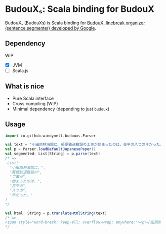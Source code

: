 # BudouXₛ: Scala binding for BudouX

BudouXₛ (BudouXs) is Scala binding for [BudouX, linebreak organizer (sentence segmenter) developed by Google](https://github.com/google/budoux).

## Dependency

WIP

- [x] JVM
- [ ] Scala.js

## What is nice

- Pure Scala interface
- Cross compiling (WIP)
- Minimal dependency (depending to just `budoux`)

## Usage

```scala
import io.github.windymelt.budouxs.Parser

val text = "小田原熱海間に、軽便鉄道敷設の工事が始まったのは、良平の八つの年だった。"
val p = Parser.loadDefaultJapanesePaper()
val segmented: List[String] = p.parse(text)
/* =>
 List(
  "小田原熱海間に、",
  "軽便鉄道敷設の",
  "工事が",
  "始まったのは、",
  "良平の",
  "八つの",
  "年だった。"
)
*/

val html: String = p.translateHtmlString(text)
/* =>
<span style="word-break: keep-all; overflow-wrap: anywhere;"><p>小田原熱海間に、<wbr>軽便鉄道敷設の<wbr>工事が<wbr>始まったのは、<wbr>良平の<wbr>八つの<wbr>年だった。</p></span>
*/
```

